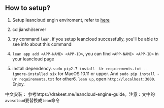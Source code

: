 ## How to setup?
1. Setup leancloud engin enviroment, refer to [here](https://leancloud.cn/docs/leanengine_guide-python.html)

2. cd jianshi/server

3. try command `lean`, if you setup leancloud successfully, you'll be able to see info about this command

4. `lean app add <APP-NAME> <APP-ID>`, you can find `<APP-NAME> <APP-ID>` in your leancloud page

5. install dependency. `sudo pip2.7 install -Ur requirements.txt --ignore-installed six` for MacOS 10.11 or upper. And `sudo pip install -Ur requirements.txt` for other6. `lean up`, open `http://localhost:3000`. Enjoy.


中文安装：
参考https://drakeet.me/leancloud-engine-guide。注意：文中的`avoscloud`要替换成`lean`命令
